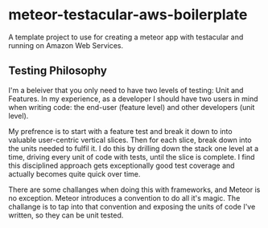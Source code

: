 meteor-testacular-aws-boilerplate
=================================

A template project to use for creating a meteor app with testacular and running on Amazon Web Services.

Testing Philosophy
------------------
I'm a beleiver that you only need to have two levels of testing: Unit and Features. In my experience, as a developer I should have two users in mind when writing code: the end-user (feature level) and other developers (unit level). 

My prefrence is to start with a feature test and break it down to into valuable user-centric vertical slices. Then for each slice, break down into the units needed to fulfil it. I do this by drilling down the stack one level at a time, driving every unit of code with tests, until the slice is complete. I find this disciplined approach gets exceptionally good test coverage and actually becomes quite quick over time.

There are some challanges when doing this with frameworks, and Meteor is no exception. Meteor introduces a convention to do all it's magic. The challange is to tap into that convention and exposing the units of code I've written, so they can be unit tested.

